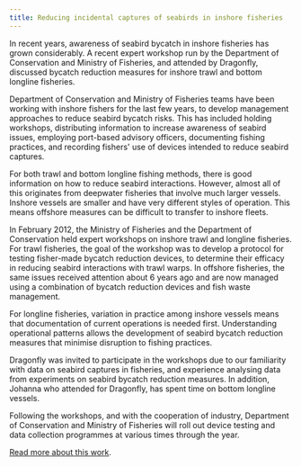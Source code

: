 ```yaml
---
title: Reducing incidental captures of seabirds in inshore fisheries
---
```


In recent years, awareness of seabird bycatch in inshore fisheries has
grown considerably. A recent expert workshop run by the Department of
Conservation and Ministry of Fisheries, and attended by Dragonfly,
discussed bycatch reduction measures for inshore trawl and bottom
longline fisheries.

<!--more-->


Department of Conservation and Ministry of Fisheries teams have been
working with inshore fishers for the last few years, to develop
management approaches to reduce seabird bycatch risks. This has
included holding workshops, distributing information to increase
awareness of seabird issues, employing port-based advisory officers,
documenting fishing practices, and recording fishers' use of devices
intended to reduce seabird captures.

For both trawl and bottom longline fishing methods, there is good
information on how to reduce seabird interactions.  However, almost
all of this originates from deepwater fisheries that involve much
larger vessels. Inshore vessels are smaller and have very different
styles of operation. This means offshore measures can be difficult to
transfer to inshore fleets.

In February 2012, the Ministry of Fisheries and the Department of Conservation
held expert workshops on inshore trawl and longline fisheries. For
trawl fisheries, the goal of the workshop was to develop a protocol
for testing fisher-made bycatch reduction devices, to determine their
efficacy in reducing seabird interactions with trawl warps. In
offshore fisheries, the same issues received attention about 6 years
ago and are now managed using a combination of bycatch reduction
devices and fish waste management.  

For longline fisheries, variation in practice among inshore
vessels means that documentation of current operations is needed
first. Understanding operational patterns allows the development of
seabird bycatch reduction measures that minimise disruption to fishing
practices.

Dragonfly was invited to participate in the workshops due to our
familiarity with data on seabird captures in fisheries, and experience
analysing data from experiments on seabird bycatch reduction measures.
In addition, Johanna who attended for Dragonfly, has spent time on
bottom longline vessels.

Following the workshops, and with the cooperation of industry,
Department of Conservation and Ministry of Fisheries will roll out
device testing and data collection programmes at various times through
the year.

[Read more about this work](/work/warp-strike.html). 

